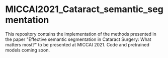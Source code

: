 # MICCAI2021_Cataract_semantic_segmentation
This repository contains the implementation of the methods presented in the paper "Effective semantic segmentation in Cataract Surgery: What matters most?" to be presented at MICCAI 2021. Code and pretrained models coming soon.
